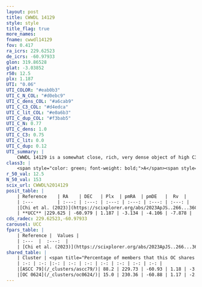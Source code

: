 ```yaml
---
layout: post
title: CWWDL 14129
style: style
title_flag: true
more_names: 
fname: cwwdl14129
fov: 0.417
ra_icrs: 229.62523
de_icrs: -60.97933
glon: 319.86528
glat: -3.03852
r50: 12.5
plx: 1.187
UTI: "0.06"
UTI_COLOR: "#eab0b3"
UTI_C_N_COL: "#d0ebc9"
UTI_C_dens_COL: "#a6cab9"
UTI_C_C3_COL: "#d4edca"
UTI_C_lit_COL: "#e0a6b3"
UTI_C_dup_COL: "#f3bab5"
UTI_C_N: 0.77
UTI_C_dens: 1.0
UTI_C_C3: 0.75
UTI_C_lit: 0.0
UTI_C_dup: 0.12
UTI_summary: |
    CWWDL 14129 is a somewhat close, rich, very dense object of high C3 quality. It was recently reported in the literature.<br><br><span style="color: #99180f; font-weight: bold;">Warning: </span>This is likely a duplicate object, which shares a large percentage of members with at least one previously reported entry.
class3: |
    <span style="color: green; font-weight: bold;">A</span><span style="color: #FFC300; font-weight: bold;">B</span>
r_50_val: 12.5
N_50_val: 153
scix_url: CWWDL%2014129
posit_table: |
    | Reference    | RA    | DEC   | Plx  | pmRA  | pmDE   |  Rv  |
    | :---         | :---: | :---: | :---: | :---: | :---: | :---: |
    |[Chi et al. (2023)](https://scixplorer.org/abs/2023ApJS..266...36C) | 229.741 | -60.986 | 1.191 | -3.098 | -4.073 | -9.878 |
    | **UCC** |229.625 | -60.979 | 1.187 | -3.134 | -4.106 | -7.878 | 
cds_radec: 229.62523,-60.97933
carousel: UCC
fpars_table: |
    | Reference |  Values |
    | :---  |  :---:  |
    | [Chi et al. (2023)](https://scixplorer.org/abs/2023ApJS..266...36C) | `logAge=5.48, Z=-0.88` |
shared_table: |
    | Cluster | <span title="Percentage of members that this OC shares with the ones listed">%</span>   | RA   | DEC   | Plx   | pmRA  | pmDE  | Rv | UTI |
    | :-: | :-: |:-: | :-: | :-: | :-: | :-: | :-: | :-: |
    |[ASCC 79](/_clusters/ascc79/)| 88.2 | 229.73 | -60.93 | 1.18 | -3.05 | -4.13 | -7.27 |0.91 |
    |[OC 0624](/_clusters/oc0624/)| 15.0 | 230.36 | -60.88 | 1.17 | -2.87 | -4.06 | -3.43 |0.01 |
---
```

